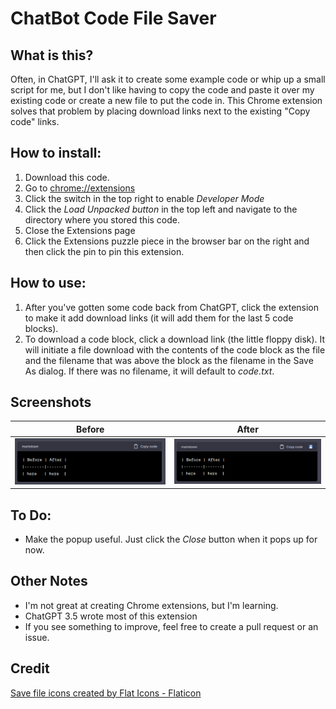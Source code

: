 # ChatBot Code File Saver

## What is this?
Often, in ChatGPT, I'll ask it to create some example code or whip up a small script for me, but I don't like having to copy the code and paste it over my existing code or create a new file to put the code in.  This Chrome extension solves that problem by placing download links next to the existing "Copy code" links.

## How to install:
1. Download this code.
2. Go to [chrome://extensions](chrome://extensions)
3. Click the switch in the top right to enable *Developer Mode*
4. Click the *Load Unpacked button* in the top left and navigate to the directory where you stored this code.
5. Close the Extensions page
6. Click the Extensions puzzle piece in the browser bar on the right and then click the pin to pin this extension.

## How to use:
1. After you've gotten some code back from ChatGPT, click the extension to make it add download links (it will add them for the last 5 code blocks).
2. To download a code block, click a download link (the little floppy disk). It will initiate a file download with the contents of the code block as the file and the filename that was above the block as the filename in the Save As dialog.  If there was no filename, it will default to *code.txt*.

## Screenshots
| Before | After |
|--------|-------|
| ![Alt text](before.png)   | ![Alt text](after.png)  |


## To Do:
- Make the popup useful.  Just click the *Close* button when it pops up for now.

## Other Notes
- I'm not great at creating Chrome extensions, but I'm learning.
- ChatGPT 3.5 wrote most of this extension
- If you see something to improve, feel free to create a pull request or an issue.

## Credit
<a href="https://www.flaticon.com/free-icons/save-file" title="save file icons">Save file icons created by Flat Icons - Flaticon</a>